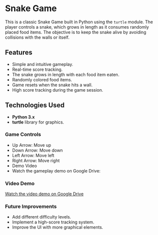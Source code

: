 # Snake Game

This is a classic Snake Game built in Python using the `turtle` module. The player controls a snake, which grows in length as it consumes randomly placed food items. The objective is to keep the snake alive by avoiding collisions with the walls or itself.

## Features
- Simple and intuitive gameplay.
- Real-time score tracking.
- The snake grows in length with each food item eaten.
- Randomly colored food items.
- Game resets when the snake hits a wall.
- High score tracking during the game session.

## Technologies Used
- **Python 3.x**
- **turtle** library for graphics.

### Game Controls
- Up Arrow: Move up
- Down Arrow: Move down
- Left Arrow: Move left
- Right Arrow: Move right
- Demo Video
- Watch the gameplay demo on Google Drive:
### Video Demo

[Watch the video demo on Google Drive](https://drive.google.com/file/d/1oMnuLiwEWEdUELS6Ar2rwMzAJkEPb62m/view?usp=drive_link)

### Future Improvements
- Add different difficulty levels.
- Implement a high-score tracking system.
- Improve the UI with more graphical elements.

